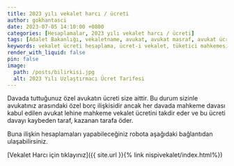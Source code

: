 ```yaml
---
title: 2023 yılı vekalet harcı / ücreti
author: gokhantasci
date: 2023-07-05 14:10:00 +0800
categories: [Hesaplamalar, 2023 yılı vekalet harcı / ücreti]
tags: [Adalet Bakanlığı, vekaletname, avukat, avukat masraf, avukat ücreti, 2023, adliyeci]
keywords: vekalet ücreti hesaplama, ücret-i vekalet, tüketici mahkemesi vekalet ücreti hesaplama, asliye hukuk vekalet ücreti, iş mahkemesi vekalet ücreti, adliyeci, avukat ücreti, avukat harcı hesaplama
render_with_liquid: false
pin: false
image:
  path: /posts/bilirkisi.jpg
  alt: 2023 Yılı Uzlaştırmacı Ücret Tarifesi
---
```


Davada tuttuğunuz özel avukatın ücreti size aittir. Bu durum sizinle avukatınız arasındaki özel borç ilişkisidir ancak her davada mahkeme davası kabul edilen avukat lehine mahkeme vekalet ücretini takdir eder ve bu ücreti davayı kaybeden taraf, kazanan tarafa öder.

Buna ilişkin hesaplamaları yapabileceğiniz robota aşağıdaki bağlantıdan ulaşabilirsiniz.


[Vekalet Harcı için tıklayınız]({{ site.url }}{% link nispivekalet/index.html%})
